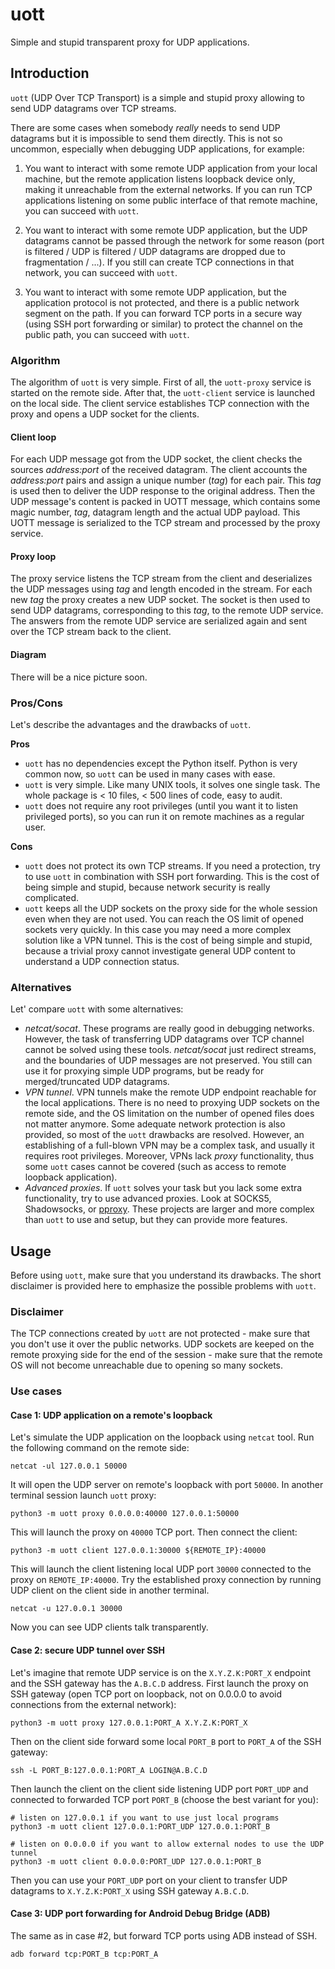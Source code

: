 # uott

Simple and stupid transparent proxy for UDP applications.

## Introduction

`uott` (UDP Over TCP Transport) is a simple and stupid proxy allowing to send UDP
datagrams over TCP streams.

There are some cases when somebody *really* needs to send UDP datagrams but it
is impossible to send them directly. This is not so uncommon, especially when
debugging UDP applications, for example:

1. You want to interact with some remote UDP application from your local
   machine, but the remote application listens loopback device only, making it
   unreachable from the external networks. If you can run TCP applications
   listening on some public interface of that remote machine, you can succeed
   with `uott`.

1. You want to interact with some remote UDP application, but the UDP datagrams
   cannot be passed through the network for some reason (port is filtered / UDP
   is filtered / UDP datagrams are dropped due to fragmentation / ...). If you
   still can create TCP connections in that network, you can succeed with
   `uott`.

1. You want to interact with some remote UDP application, but the application
   protocol is not protected, and there is a public network segment on the path.
   If you can forward TCP ports in a secure way (using SSH port forwarding or
   similar) to protect the channel on the public path, you can succeed with
   `uott`.

### Algorithm

The algorithm of `uott` is very simple. First of all, the `uott-proxy` service
is started on the remote side. After that, the `uott-client` service is launched
on the local side. The client service establishes TCP connection with the proxy
and opens a UDP socket for the clients.

#### Client loop

For each UDP message got from the UDP socket, the client checks the sources
*address:port* of the received datagram. The client accounts the *address:port*
pairs and assign a unique number (*tag*) for each pair. This *tag* is used then
to deliver the UDP response to the original address. Then the UDP message's
content is packed in UOTT message, which contains some magic number, *tag*,
datagram length and the actual UDP payload. This UOTT message is serialized to
the TCP stream and processed by the proxy service.

#### Proxy loop

The proxy service listens the TCP stream from the client and deserializes the
UDP messages using *tag* and length encoded in the stream. For each new *tag*
the proxy creates a new UDP socket. The socket is then used to send UDP
datagrams, corresponding to this *tag*, to the remote UDP service. The answers
from the remote UDP service are serialized again and sent over the TCP stream
back to the client.

#### Diagram

There will be a nice picture soon.

### Pros/Cons

Let's describe the advantages and the drawbacks of `uott`.

**Pros**

* `uott` has no dependencies except the Python itself. Python is very common
  now, so `uott` can be used in many cases with ease.
* `uott` is very simple. Like many UNIX tools, it solves one single task. The
  whole package is < 10 files, < 500 lines of code, easy to audit.
* `uott` does not require any root privileges (until you want it to listen
  privileged ports), so you can run it on remote machines as a regular user.

**Cons**

* `uott` does not protect its own TCP streams. If you need a protection, try to
  use `uott` in combination with SSH port forwarding. This is the cost of being
  simple and stupid, because network security is really complicated.
* `uott` keeps all the UDP sockets on the proxy side for the whole session even
  when they are not used. You can reach the OS limit of opened sockets very
  quickly. In this case you may need a more complex solution like a VPN tunnel.
  This is the cost of being simple and stupid, because a trivial proxy cannot
  investigate general UDP content to understand a UDP connection status.

### Alternatives

Let' compare `uott` with some alternatives:

* *netcat/socat*. These programs are really good in debugging networks. However,
  the task of transferring UDP datagrams over TCP channel cannot be solved using
  these tools. *netcat/socat* just redirect streams, and the boundaries of UDP
  messages are not preserved. You still can use it for proxying simple UDP
  programs, but be ready for merged/truncated UDP datagrams.
* *VPN tunnel*. VPN tunnels make the remote UDP endpoint reachable for the local
  applications. There is no need to proxying UDP sockets on the remote side, and
  the OS limitation on the number of opened files does not matter anymore. Some
  adequate network protection is also provided, so most of the `uott` drawbacks
  are resolved. However, an establishing of a full-blown VPN may be a complex
  task, and usually it requires root privileges. Moreover, VPNs lack *proxy*
  functionality, thus some `uott` cases cannot be covered (such as access to
  remote loopback application).
* *Advanced proxies*. If `uott` solves your task but you lack some extra
  functionality, try to use advanced proxies. Look at SOCKS5, Shadowsocks, or
  [pproxy](https://github.com/qwj/python-proxy). These projects are larger and
  more complex than `uott` to use and setup, but they can provide more features.

## Usage

Before using `uott`, make sure that you understand its drawbacks. The short
disclaimer is provided here to emphasize the possible problems with `uott`.

### Disclaimer

The TCP connections created by `uott` are not protected - make sure that you
don't use it over the public networks. UDP sockets are keeped on the remote
proxying side for the end of the session - make sure that the remote OS will not
become unreachable due to opening so many sockets.

### Use cases

#### Case 1: UDP application on a remote's loopback

Let's simulate the UDP application on the loopback using `netcat` tool. Run the
following command on the remote side:

```shell
netcat -ul 127.0.0.1 50000
```

It will open the UDP server on remote's loopback with port `50000`. In another
terminal session launch `uott` proxy:

```shell
python3 -m uott proxy 0.0.0.0:40000 127.0.0.1:50000
```

This will launch the proxy on `40000` TCP port. Then connect the client:

```shell
python3 -m uott client 127.0.0.1:30000 ${REMOTE_IP}:40000
```

This will launch the client listening local UDP port `30000` connected to the
proxy on `REMOTE_IP:40000`. Try the established proxy connection by running UDP
client on the client side in another terminal.

```shell
netcat -u 127.0.0.1 30000
```

Now you can see UDP clients talk transparently.

#### Case 2: secure UDP tunnel over SSH

Let's imagine that remote UDP service is on the `X.Y.Z.K:PORT_X` endpoint and
the SSH gateway has the `A.B.C.D` address. First launch the proxy on SSH gateway
(open TCP port on loopback, not on 0.0.0.0 to avoid connections from the
external network):

```shell
python3 -m uott proxy 127.0.0.1:PORT_A X.Y.Z.K:PORT_X
```

Then on the client side forward some local `PORT_B` port to `PORT_A` of the
SSH gateway:

```shell
ssh -L PORT_B:127.0.0.1:PORT_A LOGIN@A.B.C.D
```

Then launch the client on the client side listening UDP port `PORT_UDP` and
connected to forwarded TCP port `PORT_B` (choose the best variant for you):

```shell
# listen on 127.0.0.1 if you want to use just local programs
python3 -m uott client 127.0.0.1:PORT_UDP 127.0.0.1:PORT_B

# listen on 0.0.0.0 if you want to allow external nodes to use the UDP tunnel
python3 -m uott client 0.0.0.0:PORT_UDP 127.0.0.1:PORT_B
```

Then you can use your `PORT_UDP` port on your client to transfer UDP datagrams
to `X.Y.Z.K:PORT_X` using SSH gateway `A.B.C.D`.

#### Case 3: UDP port forwarding for Android Debug Bridge (ADB)

The same as in case #2, but forward TCP ports using ADB instead of SSH.

```shell
adb forward tcp:PORT_B tcp:PORT_A
```
